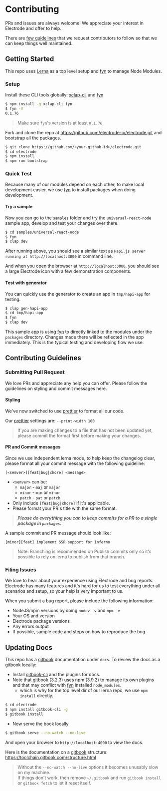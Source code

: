 # Contributing

PRs and issues are always welcome! We appreciate your interest in Electrode and offer to help.

There are [few guidelines](#contributing-guidelines) that we request contributors to follow so that we can keep things well maintained.

## Getting Started

This repo uses [Lerna] as a top level setup and [fyn] to manage Node Modules.

### Setup

Install these CLI tools globally: [xclap-cli] and [fyn]

```bash
$ npm install -g xclap-cli fyn
$ fyn -V
0.1.76
```

> Make sure `fyn`'s version is at least `0.1.76`

Fork and clone the repo at <https://github.com/electrode-io/electrode.git> and bootstrap all the packages.

```bash
$ git clone https://github.com/<your-github-id>/electrode.git
$ cd electrode
$ npm install
$ npm run bootstrap
```

### Quick Test

Because many of our modules depend on each other, to make local development easier, we use [fyn] to install packages when doing development.

#### Try a sample

Now you can go to the `samples` folder and try the `universal-react-node` sample app, develop and test your changes over there.

```bash
$ cd samples/universal-react-node
$ fyn
$ clap dev
```

After running above, you should see a similar text as `Hapi.js server running at http://localhost:3000` in command line.

And when you open the browser at `http://localhost:3000`, you should see a large Electrode icon with a few demonstration components.

#### Test with generator

You can quickly use the generator to create an app in `tmp/hapi-app` for testing.

```bash
$ clap gen-hapi-app
$ cd tmp/hapi-app
$ fyn
$ clap dev
```

This sample app is using [fyn] to directly linked to the modules under the `packages` directory. Changes made there will be reflected in the app immediately. This is the typical testing and developing flow we use.

## Contributing Guidelines

### Submitting Pull Request

We love PRs and appreciate any help you can offer. Please follow the guidelines on styling and commit messages here.

#### Styling

We've now switched to use [prettier] to format all our code.

Our [prettier] settings are: `--print-width 100`

> If you are making changes to a file that has not been updated yet, please commit the format first before making your changes.

#### PR and Commit messages

Since we use independent lerna mode, to help keep the changelog clear, please format all your commit message with the following guideline:

`[<semver>][feat|bug|chore] <message>`

- `<semver>` can be:
  - `major` - `maj` or `major`
  - `minor` - `min` or `minor`
  - `patch` - `pat` or `patch`
- Only include `[feat|bug|chore]` if it's applicable.
- Please format your PR's title with the same format.

> **_Please do everything you can to keep commits for a PR to a single package in `packages`._**

A sample commit and PR message should look like:

```text
[minor][feat] implement SSR support for Inferno
```

> Note: Branching is recommended on Publish commits only so it's possible to rely on lerna to publish from that branch.

### Filing Issues

We love to hear about your experience using Electrode and bug reports. Electrode has many features and it's hard for us to test everything under all scenarios and setup, so your help is very important to us.

When you submit a bug report, please include the following information:

- NodeJS/npm versions by doing `nodev -v` and `npm -v`
- Your OS and version
- Electrode package versions
- Any errors output
- If possible, sample code and steps on how to reproduce the bug

## Updating Docs

This repo has a [gitbook] documentation under `docs`. To review the docs as a gitbook locally:

- Install [gitbook-cli] and the plugins for docs.
- Note that gitbook (3.2.3) uses npm (3.9.2) to manage its own plugins and that may conflict with [fyn] installed `node_modules`.
  - which is why for the top level dir of our lerna repo, we use `npm install` directly.

```bash
$ cd electrode
$ npm install gitbook-cli -g
$ gitbook install
```

- Now serve the book locally

```bash
$ gitbook serve --no-watch --no-live
```

And open your browser to `http://localhost:4000` to view the docs.

Here is the documentation on a [gitbook] structure: <https://toolchain.gitbook.com/structure.html>

> Without the `--no-watch --no-live` options it becomes unusably slow on my machine.\
> If things don't work, then remove `~/.gitbook` and run `gitbook install` or `gitbook fetch` to let it reset itself.

[gitbook-cli]: https://www.npmjs.com/package/gitbook-cli
[prettier]: https://www.npmjs.com/package/prettier
[lerna]: https://lernajs.io/
[gitbook]: https://www.gitbook.com
[xclap-cli]: https://www.npmjs.com/package/xclap-cli
[fyn]: https://www.npmjs.com/package/fyn
